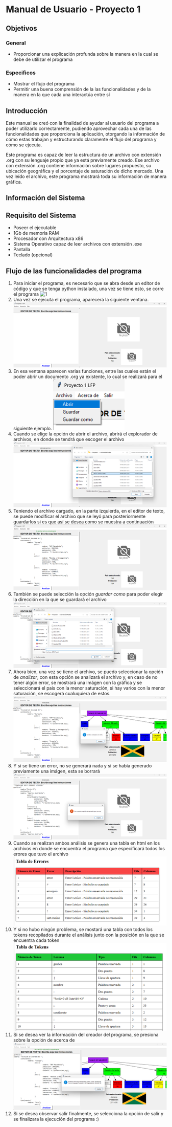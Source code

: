 # Manual de Usuario - Proyecto 1
## Objetivos
### General
- Proporcionar una explicación profunda sobre la manera en la cual se debe de utilizar el programa
### Especificos
- Mostrar el flujo del programa
- Permitir una buena comprensión de la las funcionalidades y de la manera en la que cada una interactúa entre sí
## Introducción
Este manual se creó con la finalidad de ayudar al usuario del programa a poder utilizarlo correctamente, pudiendo aprovechar cada una de las funcionalidades que proporciona la aplicación, otorgando la información de cómo estas trabajan y estructurando claramente el flujo del programa y cómo se ejecuta.

Este programa es capaz de leer la estructura de un archivo con extensión .org con su lenguaje propio que ya está previamente creado. Ese archivo con extensión .org contiene información sobre lugares propuesto, su ubicación geográfica y el porcentaje de saturación de dicho mercado. Una vez leído el archivo, este programa mostrará toda su información de manera gráfica.


## Información del Sistema

## Requisito del Sistema
- Poseer el ejecutable
- 1Gb de memoria RAM
- Procesador con Arquitectura x86
- Sistema Operativo capaz de leer archivos con extensión .exe
- Pantalla
- Teclado (opcional)

## Flujo de las funcionalidades del programa
1. Para iniciar el programa, es necesario que se abra desde un editor de código y que se tenga python instalado, una vez se tiene esto, se corre el programa
![1](.\Documentacion\imgManual\1.png)
1. Una vez se ejecuta el programa, aparecerá la siguiente ventana. 
![2](.\imgManual\2.png)
1. En esa ventana aparecen varias funciones, entre las cuales están el poder abrir un documento .org ya existente, lo cual se realizará para el siguiente ejemplo.
![3](.\imgManual\3.png)
1. Cuando se elige la opción de abrir el archivo, abrirá el explorador de archivos, en donde se tendrá que escoger el archivo
![4](.\imgManual\4.png)
1. Teniendo el archivo cargado, en la parte izquierda, en el editor de texto, se puede modificar el archivo que se leyó para posteriormente guardarlos si es que así se desea como se muestra a continuación
![5](.\imgManual\5.png)
1. También se puede selección la opción *guardar como* para poder elegir la dirección en la que se guardará el archivo
![6](.\imgManual\6.png)
1. Ahora bien, una vez se tiene el archivo, se puedo seleccionar la opción de *analizar*, con esta opción se analizará el archivo y, en caso de no tener algún error, se mostrará una imágen con la gráfica y se seleccionará el pais con la menor saturación, si hay varios con la menor saturación, se escogerá cualuquiera de estos.
![7](.\imgManual\7.png)
1. Y si se tiene un error, no se generará nada y si se había generado previamente una imágen, esta se borrará
![8](.\imgManual\8.png)
1. Cuando se realizan ambos análisis se genera una tabla en html en los archivos en donde se encuentra el programa que especificará todos los erores que tuvo el archivo
![9](.\imgManual\9.png)
1.   Y si no hubo ningún problema, se mostará una tabla con todos los tokens recopilados durante el análisis junto con la posición en la que se encuentra cada token
![10](.\imgManual\10.png)
1.  Si se desea ver la información del creador del programa, se presiona sobre la opción de acerca de
![11](.\imgManual\11.png)
1.  Si se desea observar salir finalmente, se selecciona la opción de salir y se finalizara la ejecución del programa :)